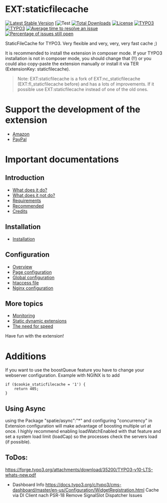 # EXT:staticfilecache

[![Latest Stable Version](https://poser.pugx.org/lochmueller/staticfilecache/v/stable)](https://packagist.org/packages/lochmueller/staticfilecache)
[![Test](https://github.com/lochmueller/staticfilecache/workflows/Test/badge.svg)
[![Total Downloads](https://poser.pugx.org/lochmueller/staticfilecache/downloads)](https://packagist.org/packages/lochmueller/staticfilecache)
[![License](https://poser.pugx.org/lochmueller/staticfilecache/license)](https://packagist.org/packages/lochmueller/staticfilecache)
[![TYPO3](https://img.shields.io/badge/TYPO3-9-orange.svg)](https://typo3.org/)
[![TYPO3](https://img.shields.io/badge/TYPO3-10-orange.svg)](https://typo3.org/)
[![Average time to resolve an issue](http://isitmaintained.com/badge/resolution/lochmueller/staticfilecache.svg)](http://isitmaintained.com/project/lochmueller/staticfilecache "Average time to resolve an issue")
[![Percentage of issues still open](http://isitmaintained.com/badge/open/lochmueller/staticfilecache.svg)](http://isitmaintained.com/project/lochmueller/staticfilecache "Percentage of issues still open")

StaticFileCache for TYPO3. Very flexible and very, very, very fast cache ;)

It is recommended to install the extension in composer mode. If your TYPO3 installation is not in composer mode, you should change that (!!) or you could also copy-paste the extension manually or install it via TER (ExtensionKey: staticfilecache).

> Note: EXT:staticfilecache is a fork of EXT:nc_staticfilecache (EXT:fl_staticfilecache before) and has a lots of improvements. If it possible use EXT:staticfilecache instead of one of the old ones.

# Support the development of the extension

- [Amazon](https://www.amazon.de/hz/wishlist/ls/SWHV1AQPUTH9)
- [PayPal](https://www.paypal.me/lochmueller/100)

# Important documentations

## Introduction
- [What does it do?](https://github.com/lochmueller/staticfilecache/blob/master/Documentation/Introduction/WhatDoesItDo.rst)
- [What does it not do?](https://github.com/lochmueller/staticfilecache/blob/master/Documentation/Introduction/WhatDoesItNotDo.rst)
- [Requirements](https://github.com/lochmueller/staticfilecache/blob/master/Documentation/Introduction/Requirements.rst)
- [Recommended](https://github.com/lochmueller/staticfilecache/blob/master/Documentation/Introduction/Recommended.rst)
- [Credits](https://github.com/lochmueller/staticfilecache/blob/master/Documentation/Introduction/Credits.rst)

## Installation
- [Installation](https://github.com/lochmueller/staticfilecache/blob/master/Documentation/Installation/Index.rst)

## Configuration
- [Overview](https://github.com/lochmueller/staticfilecache/blob/master/Documentation/Configuration/Index.rst)
- [Page configuration](https://github.com/lochmueller/staticfilecache/blob/master/Documentation/Configuration/PageConfiguration.rst)
- [Global configuration](https://github.com/lochmueller/staticfilecache/blob/master/Documentation/Configuration/Global.rst)
- [htaccess file](https://github.com/lochmueller/staticfilecache/blob/master/Documentation/Configuration/Htaccess.rst)
- [Nginx configuration](https://github.com/lochmueller/staticfilecache/blob/master/Documentation/Configuration/Nginx.rst)

## More topics
- [Monitoring](https://github.com/lochmueller/staticfilecache/blob/master/Documentation/Monitoring/Index.rst)
- [Static dynamic extensions](https://github.com/lochmueller/staticfilecache/blob/master/Documentation/StaticDynamic/Index.rst)
- [The need for speed](https://github.com/lochmueller/staticfilecache/blob/master/Documentation/NeedSpeed/Index.rst)

Have fun with the extension!

# Additions
If you want to use the boostQueue feature you have to change your webserver configuration. Example with NGINX is to add

    if ($cookie_staticfilecache = '1') {
        return 405;
    }

## Using Async

using the Package "spatie/async":"*" and configuring "concurrency" in Extension configuration will make advantage of boosting multiple url at once.
I highly recommend enabling loadWatchEnabled with that feature and set a system load limit (loadCap) so the processes check the servers load (if possible).

##  ToDos:
https://forge.typo3.org/attachments/download/35200/TYPO3-v10-LTS-whats-new.pdf
- Dashboard Info
https://docs.typo3.org/c/typo3/cms-dashboard/master/en-us/Configuration/WidgetRegistration.html
Cache via DI
Client nach PSR-18
Remove SignalSlot Dispatcher
Issues
